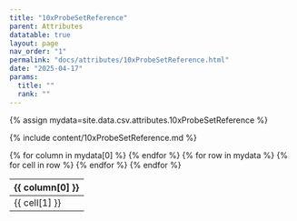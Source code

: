 ```yaml
---
title: "10xProbeSetReference"
parent: Attributes
datatable: true
layout: page
nav_order: "1"
permalink: "docs/attributes/10xProbeSetReference.html"
date: "2025-04-17"
params:
  title: ""
  rank: ""
---
```

{% assign mydata=site.data.csv.attributes.10xProbeSetReference %} 

{% include content/10xProbeSetReference.md %}

<table id="myTable" class="display" style="width:100%">
    <thead>
    {% for column in mydata[0] %}
        <th>{{ column[0] }}</th>
    {% endfor %}
    </thead>
    <tbody>
    {% for row in mydata %}
        <tr>
        {% for cell in row %}
            <td>{{ cell[1] }}</td>
        {% endfor %}
        </tr>
    {% endfor %}
    </tbody>
</table>
<script type="text/javascript">
  $(document).ready(function () {
    $('#myTable').DataTable({
      responsive: true,
      deferRender: false,
      paging: false,
      order: [],
    });
  });
</script>

